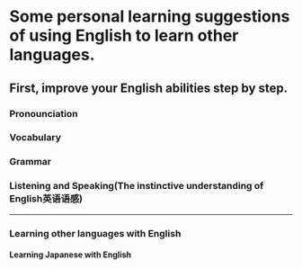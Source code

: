 # Some personal learning suggestions of using English to learn other languages.
## First, improve your English abilities step by step.
### Pronounciation
### Vocabulary
### Grammar
### Listening and Speaking\(The instinctive understanding of English英语语感\)


---------------------------
### Learning other languages with English
#### Learning Japanese with English

